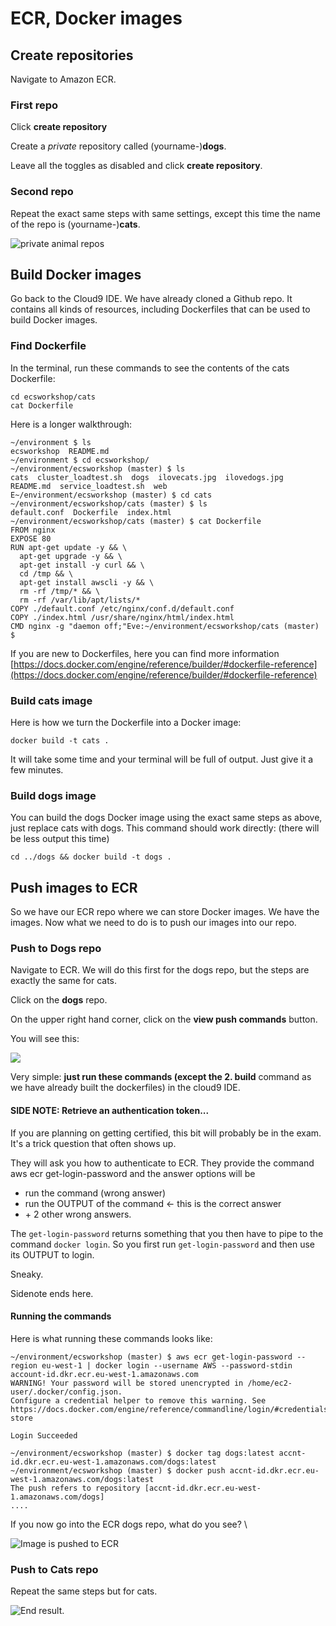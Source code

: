 # ECR, Docker images

## Create repositories

Navigate to Amazon ECR.&#x20;

### First repo

Click **create repository**

Create a _private_ repository called (yourname-)**dogs**.

Leave all the toggles as disabled and click **create repository**.

### Second repo

Repeat the exact same steps with same settings, except this time the name of the repo is (yourname-)**cats**.

![private animal repos](<../../../../.gitbook/assets/image (19).png>)

## Build Docker images

Go back to the Cloud9 IDE. We have already cloned a Github repo. It contains all kinds of resources, including Dockerfiles that can be used to build Docker images.&#x20;

### Find Dockerfile

In the terminal, run these commands to see the contents of the cats Dockerfile:

```
cd ecsworkshop/cats
cat Dockerfile
```

Here is a longer walkthrough:

```
~/environment $ ls
ecsworkshop  README.md
~/environment $ cd ecsworkshop/  
~/environment/ecsworkshop (master) $ ls
cats  cluster_loadtest.sh  dogs  ilovecats.jpg  ilovedogs.jpg  README.md  service_loadtest.sh  web
E~/environment/ecsworkshop (master) $ cd cats
~/environment/ecsworkshop/cats (master) $ ls
default.conf  Dockerfile  index.html
~/environment/ecsworkshop/cats (master) $ cat Dockerfile
FROM nginx
EXPOSE 80
RUN apt-get update -y && \
  apt-get upgrade -y && \
  apt-get install -y curl && \
  cd /tmp && \
  apt-get install awscli -y && \
  rm -rf /tmp/* && \
  rm -rf /var/lib/apt/lists/*
COPY ./default.conf /etc/nginx/conf.d/default.conf
COPY ./index.html /usr/share/nginx/html/index.html
CMD nginx -g "daemon off;"Eve:~/environment/ecsworkshop/cats (master) $ 
```

If you are new to Dockerfiles, here you can find more information [https://docs.docker.com/engine/reference/builder/#dockerfile-reference](https://docs.docker.com/engine/reference/builder/#dockerfile-reference)

### Build cats image

Here is how we turn the Dockerfile into a Docker image:

```
docker build -t cats . 
```

It will take some time and your terminal will be full of output. Just give it a few minutes.&#x20;

### Build dogs image

You can build the dogs Docker image using the exact same steps as above, just replace cats with dogs. This command should work directly: (there will be less output this time)

```
cd ../dogs && docker build -t dogs .
```

## Push images to ECR

So we have our ECR repo where we can store Docker images. We have the images. Now what we need to do is to push our images into our repo.&#x20;

### Push to Dogs repo

Navigate to ECR. We will do this first for the dogs repo, but the steps are exactly the same for cats.&#x20;

Click on the **dogs** repo.&#x20;

On the upper right hand corner, click on the **view push commands** button.&#x20;

You will see this:

![](<../../../../.gitbook/assets/image (242).png>)

Very simple: **just run these commands (except the 2. build** command as we have already built the dockerfiles) in the cloud9 IDE.&#x20;

#### SIDE NOTE: Retrieve an authentication token...&#x20;

If you are planning on getting certified, this bit will probably be in the exam. It's a trick question that often shows up.&#x20;

They will ask you how to authenticate to ECR. They provide the command aws ecr get-login-password and the answer options will be

* run the command (wrong answer)
* run the OUTPUT of the command  <- this is the correct answer&#x20;
* \+ 2 other wrong answers.

The `get-login-password` returns something that you then have to pipe to the command `docker login`. So you first run `get-login-password` and then use its OUTPUT to login.

Sneaky.

Sidenote ends here.&#x20;

#### Running the commands&#x20;

Here is what running these commands looks like:

```
~/environment/ecsworkshop (master) $ aws ecr get-login-password --region eu-west-1 | docker login --username AWS --password-stdin account-id.dkr.ecr.eu-west-1.amazonaws.com
WARNING! Your password will be stored unencrypted in /home/ec2-user/.docker/config.json.
Configure a credential helper to remove this warning. See
https://docs.docker.com/engine/reference/commandline/login/#credentials-store

Login Succeeded

~/environment/ecsworkshop (master) $ docker tag dogs:latest accnt-id.dkr.ecr.eu-west-1.amazonaws.com/dogs:latest
~/environment/ecsworkshop (master) $ docker push accnt-id.dkr.ecr.eu-west-1.amazonaws.com/dogs:latest
The push refers to repository [accnt-id.dkr.ecr.eu-west-1.amazonaws.com/dogs]
....
```

If you now go into the ECR dogs repo, what do you see? \


![Image is pushed to ECR](<../../../../.gitbook/assets/image (448).png>)

### Push to Cats repo

Repeat the same steps but for cats.&#x20;

![End result.](<../../../../.gitbook/assets/image (220) (1).png>)

